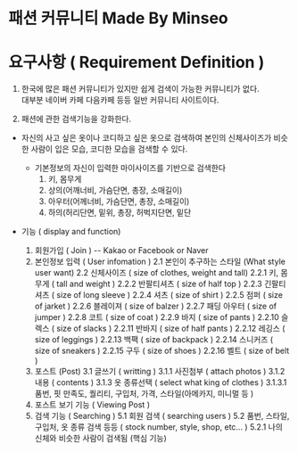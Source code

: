 패션 커뮤니티 Made By Minseo
============================

# 요구사항 ( Requirement Definition )
 1. 한국에 많은 패션 커뮤니티가 있지만 쉽게 검색이 가능한 커뮤니티가 없다.<br/> 대부분 네이버 카페 다음카페 등등 일반 커뮤니티 사이트이다.
 
 2. 패션에 관한 검색기능을 강화한다.<br/>
 
   - 자신의 사고 싶은 옷이나 코디하고 싶은 옷으로 검색하여 본인의 신체사이즈가 비슷한 사람이 입은 모습, 코디한 모습을 검색할 수 있다.
     + 기본정보의 자신이 입력한 마이사이즈를 기반으로 검색한다
       1. 키, 몸무게
       2. 상의(어깨너비, 가슴단면, 총장, 소매길이)
       3. 아우터(어께너비, 가슴단면, 총장, 소매길이)
       4. 하의(허리단면, 밑위, 총장, 허벅지단면, 밑단

- 기능 ( display and function)
  1. 회원가입 ( Join )  -- Kakao or Facebook or Naver
  2. 본인정보 입력 ( User infomation )
    2.1 본인이 추구하는 스타일 (What style user want)
    2.2 신체사이즈 ( size of clothes, weight and tall)
       2.2.1 키, 몸무게 ( tall and weight )
       2.2.2 반팔티셔츠 ( size of half top )
       2.2.3 긴팔티셔츠 ( size of long sleeve )
       2.2.4 셔츠      ( size of shirt )
       2.2.5 점퍼      ( size of jarket )
       2.2.6 블레이져   ( size of balzer )
       2.2.7 패딩 아우터 ( size of jumper )
       2.2.8 코트       ( size of coat )
       2.2.9 바지       ( size of pants )
       2.2.10 슬렉스     ( size of slacks )
       2.2.11 반바지     ( size of half pants )
       2.2.12 레깅스     ( size of leggings )
       2.2.13 백팩      ( size of backpack )
       2.2.14 스니커즈    ( size of sneakers )
       2.2.15 구두      ( size of shoes )
       2.2.16 벨트      ( size of belt )
  3. 포스트 (Post)
     3.1 글쓰기 ( writting )
        3.1.1 사진첨부 ( attach photos )
        3.1.2 내용   ( contents )
        3.1.3 옷 종류선택   ( select what king of clothes )
           3.1.3.1 품번, 핏 만족도, 퀄리티, 구입처, 가격, 스타일(아메카지, 미니멀 등 )
  4. 포스트 보기 기능 ( Viewing Post )
  5. 검색 기능 ( Searching )
     5.1 회원 검색 ( searching users )
     5.2 품번, 스타일, 구입처, 옷 종류 검색 등등 ( stock number, style, shop, etc... )
        5.2.1 나의 신체와 비슷한 사람이 검색됨 (핵심 기능)
           
